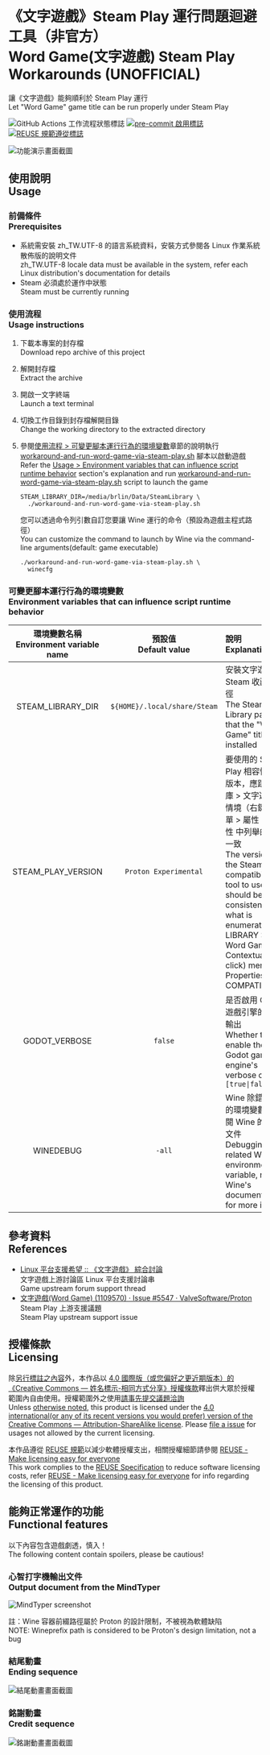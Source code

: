 # 《文字遊戲》Steam Play 運行問題迴避工具（非官方）<br>Word Game(文字遊戲) Steam Play Workarounds (UNOFFICIAL)

讓《文字遊戲》能夠順利於 Steam Play 運行  
Let "Word Game" game title can be run properly under Steam Play

![GitHub Actions 工作流程狀態標誌](https://github.com/brlin-tw/wordgame-steam-play-workarounds/actions/workflows/check-potential-problems.yml/badge.svg "查看 GitHub Actions 工作流程狀態") [![pre-commit 啟用標誌](https://img.shields.io/badge/pre--commit-enabled-brightgreen?logo=pre-commit&logoColor=white "本專案使用 pre-commit 來檢查潛在問題")](https://pre-commit.com/) [![REUSE 規範遵從標誌](https://api.reuse.software/badge/github.com/brlin-tw/wordgame-steam-play-workarounds "本專案遵循 REUSE 規範以減少軟體授權支出")](https://api.reuse.software/info/github.com/brlin-tw/wordgame-steam-play-workarounds)

![功能演示畫面截圖](doc-assets/demo.png "功能演示")

## 使用說明<br>Usage

### 前備條件<br>Prerequisites

* 系統需安裝 zh_TW.UTF-8 的語言系統資料，安裝方式參閱各 Linux 作業系統散佈版的說明文件  
  zh_TW.UTF-8 locale data must be available in the system, refer each Linux distribution's documentation for details
* Steam 必須處於運作中狀態  
  Steam must be currently running

### 使用流程<br>Usage instructions

1. 下載本專案的封存檔  
   Download repo archive of this project
1. 解開封存檔  
   Extract the archive
1. 開啟一文字終端  
   Launch a text terminal
1. 切換工作目錄到封存檔解開目錄  
   Change the working directory to the extracted directory
1. 參閱[使用流程 > 可變更腳本運行行為的環境變數](#可變更腳本運行行為的環境變數environment-variables-that-can-influence-script-runtime-behavior)章節的說明執行 [workaround-and-run-word-game-via-steam-play.sh](workaround-and-run-word-game-via-steam-play.sh) 腳本以啟動遊戲  
   Refer the [Usage > Environment variables that can influence script runtime behavior](#可變更腳本運行行為的環境變數environment-variables-that-can-influence-script-runtime-behavior) section's explanation and run [workaround-and-run-word-game-via-steam-play.sh](workaround-and-run-word-game-via-steam-play.sh) script to launch the game

   ```example
   STEAM_LIBRARY_DIR=/media/brlin/Data/SteamLibrary \
     ./workaround-and-run-word-game-via-steam-play.sh
   ```

   您可以透過命令列引數自訂您要讓 Wine 運行的命令（預設為遊戲主程式路徑）  
   You can customize the command to launch by Wine via the command-line arguments(default: game executable)

   ```example
   ./workaround-and-run-word-game-via-steam-play.sh \
     winecfg
   ```

### 可變更腳本運行行為的環境變數<br>Environment variables that can influence script runtime behavior

| 環境變數名稱<br>Environment variable name | 預設值<br>Default value | 說明<br>Explanation |
| :-: | :-: | :-- |
| STEAM_LIBRARY_DIR | `${HOME}/.local/share/Steam` | 安裝文字遊戲的 Steam 收藏庫路徑<br>The Steam Library path that the "Word Game" title is installed |
| STEAM_PLAY_VERSION | `Proton Experimental` | 要使用的 Steam Play 相容性工具版本，應跟 收藏庫 > 文字遊戲 > 情境（右鍵）選單 > 屬性 > 相容性 中列舉的名稱一致<br>The version of the Steam Play compatibility tool to use, should be consistent with what is enumerated in LIBRARY > Word Game > Contextual(right click) menu > Properties... > COMPATIBILITY |
| GODOT_VERBOSE | `false` | 是否啟用 Godot 遊戲引擎的冗餘輸出<br>Whether to enable the Godot game engine's verbose output<br>`[true\|false]` |
| WINEDEBUG | `-all` | Wine 除錯相關的環境變數，參閱 Wine 的說明文件<br>Debugging-related Wine environment variable, refer Wine's documentation for more info |

## 參考資料<br>References

* [Linux 平台支援希望 :: 《文字遊戲》 綜合討論](https://steamcommunity.com/app/1109570/discussions/0/3182358518954625787/)  
  文字遊戲上游討論區 Linux 平台支援討論串  
  Game upstream forum support thread
* [文字遊戲(Word Game) (1109570) · Issue #5547 · ValveSoftware/Proton](https://github.com/ValveSoftware/Proton/issues/5547)  
  Steam Play 上游支援議題  
  Steam Play upstream support issue

## 授權條款<br>Licensing

除[另行標註之內容](.reuse/dep5)外，本作品以 [4.0 國際版（或您偏好之更近期版本）的《Creative Commons — 姓名標示-相同方式分享》授權條款](https://creativecommons.org/licenses/by-sa/4.0/deed.zh_TW)釋出供大眾於授權範圍內自由使用。授權範圍外之使用[請事先提交議題洽詢](https://github.com/brlin-tw/wordgame-steam-play-workarounds/issues/new)  
Unless [otherwise noted](.reuse/dep5), this product is licensed under the [4.0 international(or any of its recent versions you would prefer) version of the Creative Commons — Attribution-ShareAlike license](https://creativecommons.org/licenses/by-sa/4.0/deed).  Please [file a issue](https://github.com/brlin-tw/wordgame-steam-play-workarounds/issues/new) for usages not allowed by the current licensing.

本作品遵從 [REUSE 規範](https://reuse.software/spec/)以減少軟體授權支出，相關授權細節請參閱 [REUSE - Make licensing easy for everyone](https://reuse.software/)  
This work complies to the [REUSE Specification](https://reuse.software/spec/) to reduce software licensing costs, refer [REUSE - Make licensing easy for everyone](https://reuse.software/) for info regarding the licensing of this product.

## 能夠正常運作的功能<br>Functional features

以下內容包含遊戲劇透，慎入！  
The following content contain spoilers, please be cautious!

### 心智打字機輸出文件<br>Output document from the MindTyper

![MindTyper screenshot](doc-assets/mindtyper-output-document.png "Output document from the MindTyper")

註：Wine 容器前綴路徑屬於 Proton 的設計限制，不被視為軟體缺陷  
NOTE: Wineprefix path is considered to be Proton's design limitation, not a bug

### 結尾動畫<br>Ending sequence

![結尾動畫畫面截圖](doc-assets/ending-sequence.png "結尾動畫畫面")

### 銘謝動畫<br>Credit sequence

![銘謝動畫畫面截圖](doc-assets/credit-sequence.png "銘謝動畫畫面")
